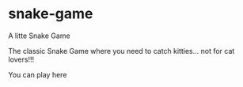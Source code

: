# snake-game
A litte Snake Game

The classic Snake Game where you need to catch kitties... not for cat lovers!!!

You can play <a target="">here</a>
